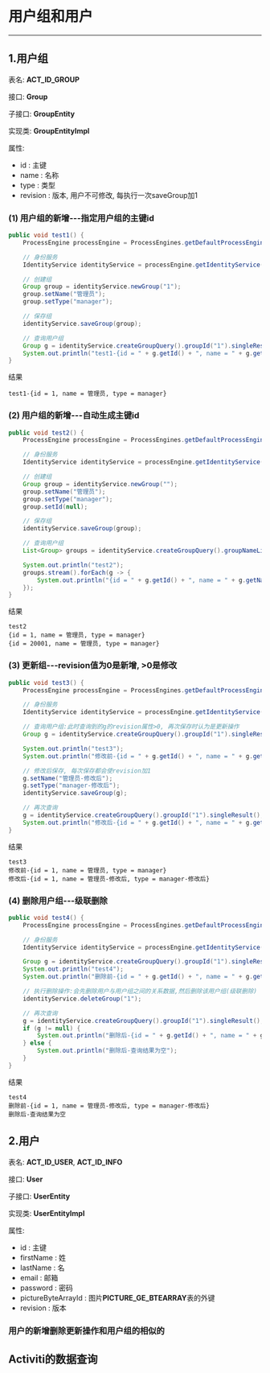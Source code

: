 # 用户组和用户
---

## 1.用户组

表名: **ACT_ID_GROUP**

接口: **Group**

子接口: **GroupEntity**

实现类: **GroupEntityImpl**

属性: 

- id : 主键
- name : 名称
- type : 类型
- revision : 版本, 用户不可修改, 每执行一次saveGroup加1

### (1) 用户组的新增---指定用户组的主键id

```java
public void test1() {
	ProcessEngine processEngine = ProcessEngines.getDefaultProcessEngine();

	// 身份服务
	IdentityService identityService = processEngine.getIdentityService();

	// 创建组
	Group group = identityService.newGroup("1");
	group.setName("管理员");
	group.setType("manager");

	// 保存组
	identityService.saveGroup(group);

	// 查询用户组
	Group g = identityService.createGroupQuery().groupId("1").singleResult();
	System.out.println("test1-{id = " + g.getId() + ", name = " + g.getName() + ", type = " + g.getType() + "}");
}
```

结果

```
test1-{id = 1, name = 管理员, type = manager}
```

### (2) 用户组的新增---自动生成主键id

```java
public void test2() {
	ProcessEngine processEngine = ProcessEngines.getDefaultProcessEngine();

	// 身份服务
	IdentityService identityService = processEngine.getIdentityService();

	// 创建组
	Group group = identityService.newGroup("");
	group.setName("管理员");
	group.setType("manager");
	group.setId(null);

	// 保存组
	identityService.saveGroup(group);

	// 查询用户组
	List<Group> groups = identityService.createGroupQuery().groupNameLike("管理员").list();

	System.out.println("test2");
	groups.stream().forEach(g -> {
		System.out.println("{id = " + g.getId() + ", name = " + g.getName() + ", type = " + g.getType() + "}");
	});
}
```

结果

```
test2
{id = 1, name = 管理员, type = manager}
{id = 20001, name = 管理员, type = manager}
```

### (3) 更新组---revision值为0是新增, >0是修改

```java
public void test3() {
	ProcessEngine processEngine = ProcessEngines.getDefaultProcessEngine();

	// 身份服务
	IdentityService identityService = processEngine.getIdentityService();

	// 查询用户组:此时查询到的g的revision属性>0, 再次保存时认为是更新操作
	Group g = identityService.createGroupQuery().groupId("1").singleResult();

	System.out.println("test3");
	System.out.println("修改前-{id = " + g.getId() + ", name = " + g.getName() + ", type = " + g.getType() + "}");

	// 修改后保存, 每次保存都会使revision加1
	g.setName("管理员-修改后");
	g.setType("manager-修改后");
	identityService.saveGroup(g);

	// 再次查询
	g = identityService.createGroupQuery().groupId("1").singleResult();
	System.out.println("修改后-{id = " + g.getId() + ", name = " + g.getName() + ", type = " + g.getType() + "}");
}
```

结果

```
test3
修改前-{id = 1, name = 管理员, type = manager}
修改后-{id = 1, name = 管理员-修改后, type = manager-修改后}
```

### (4) 删除用户组---级联删除

```java
public void test4() {
	ProcessEngine processEngine = ProcessEngines.getDefaultProcessEngine();

	// 身份服务
	IdentityService identityService = processEngine.getIdentityService();

	Group g = identityService.createGroupQuery().groupId("1").singleResult();
	System.out.println("test4");
	System.out.println("删除前-{id = " + g.getId() + ", name = " + g.getName() + ", type = " + g.getType() + "}");

	// 执行删除操作:会先删除用户与用户组之间的关系数据,然后删除该用户组(级联删除)
	identityService.deleteGroup("1");

	// 再次查询
	g = identityService.createGroupQuery().groupId("1").singleResult();
	if (g != null) {
		System.out.println("删除后-{id = " + g.getId() + ", name = " + g.getName() + ", type = " + g.getType() + "}");
	} else {
		System.out.println("删除后-查询结果为空");
	}
}
```

结果

```
test4
删除前-{id = 1, name = 管理员-修改后, type = manager-修改后}
删除后-查询结果为空
```

## 2.用户

表名: **ACT_ID_USER**, **ACT_ID_INFO**

接口: **User**

子接口: **UserEntity**

实现类: **UserEntityImpl**

属性: 

- id : 主键
- firstName : 姓
- lastName : 名
- email : 邮箱
- password : 密码
- pictureByteArrayId : 图片**PICTURE_GE_BTEARRAY**表的外键
- revision : 版本

### 用户的新增删除更新操作和用户组的相似的

## Activiti的数据查询




